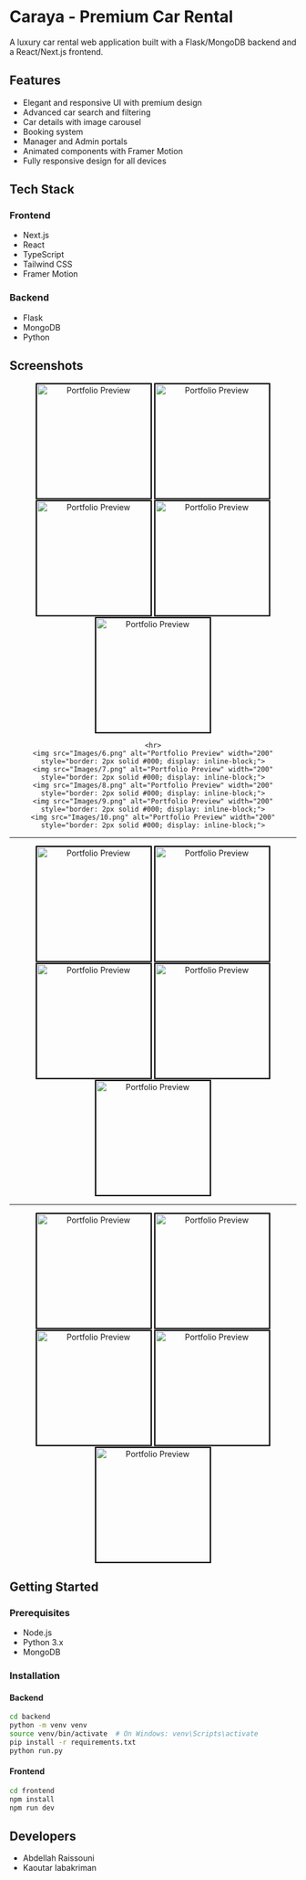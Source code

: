 # Caraya - Premium Car Rental

A luxury car rental web application built with a Flask/MongoDB backend and a React/Next.js frontend.

## Features

- Elegant and responsive UI with premium design
- Advanced car search and filtering
- Car details with image carousel
- Booking system
- Manager and Admin portals
- Animated components with Framer Motion
- Fully responsive design for all devices

## Tech Stack

### Frontend
- Next.js
- React
- TypeScript
- Tailwind CSS
- Framer Motion

### Backend
- Flask
- MongoDB
- Python

## Screenshots

<div style="text-align: center;">
    <img src="Images/1.png" alt="Portfolio Preview" width="200" style="border: 2px solid #000; display: inline-block;">
    <img src="Images/2.png" alt="Portfolio Preview" width="200" style="border: 2px solid #000; display: inline-block;">
    <img src="Images/3.png" alt="Portfolio Preview" width="200" style="border: 2px solid #000; display: inline-block;">
    <img src="Images/4.png" alt="Portfolio Preview" width="200" style="border: 2px solid #000; display: inline-block;">
    <img src="Images/5.png" alt="Portfolio Preview" width="200" style="border: 2px solid #000; display: inline-block;">

    <hr>
    <img src="Images/6.png" alt="Portfolio Preview" width="200" style="border: 2px solid #000; display: inline-block;">
    <img src="Images/7.png" alt="Portfolio Preview" width="200" style="border: 2px solid #000; display: inline-block;">
    <img src="Images/8.png" alt="Portfolio Preview" width="200" style="border: 2px solid #000; display: inline-block;">
    <img src="Images/9.png" alt="Portfolio Preview" width="200" style="border: 2px solid #000; display: inline-block;">
    <img src="Images/10.png" alt="Portfolio Preview" width="200" style="border: 2px solid #000; display: inline-block;">

   <hr>
    <img src="Images/11.png" alt="Portfolio Preview" width="200" style="border: 2px solid #000; display: inline-block;">
    <img src="Images/13.png" alt="Portfolio Preview" width="200" style="border: 2px solid #000; display: inline-block;">
    <img src="Images/14.png" alt="Portfolio Preview" width="200" style="border: 2px solid #000; display: inline-block;">
    <img src="Images/15.png" alt="Portfolio Preview" width="200" style="border: 2px solid #000; display: inline-block;">
    <img src="Images/16.png" alt="Portfolio Preview" width="200" style="border: 2px solid #000; display: inline-block;">

   <hr>
    <img src="Images/17.png" alt="Portfolio Preview" width="200" style="border: 2px solid #000; display: inline-block;">
    <img src="Images/18.png" alt="Portfolio Preview" width="200" style="border: 2px solid #000; display: inline-block;">
    <img src="Images/19.png" alt="Portfolio Preview" width="200" style="border: 2px solid #000; display: inline-block;">
    <img src="Images/20.png" alt="Portfolio Preview" width="200" style="border: 2px solid #000; display: inline-block;">
    <img src="Images/21.png" alt="Portfolio Preview" width="200" style="border: 2px solid #000; display: inline-block;">

</div>

## Getting Started

### Prerequisites
- Node.js
- Python 3.x
- MongoDB

### Installation

#### Backend
```bash
cd backend
python -m venv venv
source venv/bin/activate  # On Windows: venv\Scripts\activate
pip install -r requirements.txt
python run.py
```

#### Frontend
```bash
cd frontend
npm install
npm run dev
```

## Developers

- Abdellah Raissouni
- Kaoutar Iabakriman


